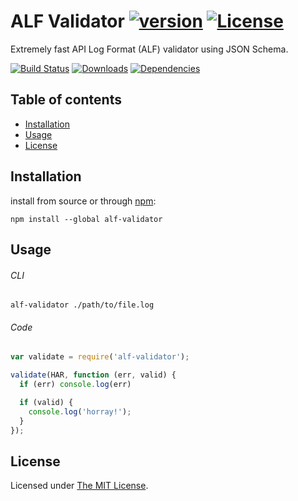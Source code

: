 # ALF Validator [![version][npm-version]][npm-url] [![License][npm-license]][license-url]

Extremely fast API Log Format (ALF) validator using JSON Schema.

[![Build Status][travis-image]][travis-url]
[![Downloads][npm-downloads]][npm-url]
[![Dependencies][david-image]][david-url]


## Table of contents
- [Installation](#installation) 
- [Usage](#usage) 
- [License](#license)

## Installation

install from source or through [npm](https://www.npmjs.com/):

```shell
npm install --global alf-validator
```

## Usage

###### CLI

```shell
alf-validator ./path/to/file.log
```

###### Code

```js
var validate = require('alf-validator');

validate(HAR, function (err, valid) {
  if (err) console.log(err)

  if (valid) {
    console.log('horray!');
  }
});
```

## License

Licensed under [The MIT License](LICENSE).

[license-url]: https://github.com/ahmadnassri/alf-validator/blob/master/LICENSE

[travis-url]: https://travis-ci.org/ahmadnassri/alf-validator
[travis-image]: https://img.shields.io/travis/ahmadnassri/alf-validator.svg?style=flat-square

[npm-url]: https://www.npmjs.com/package/alf-validator
[npm-license]: https://img.shields.io/npm/l/alf-validator.svg?style=flat-square
[npm-version]: https://img.shields.io/npm/v/alf-validator.svg?style=flat-square
[npm-downloads]: https://img.shields.io/npm/dm/alf-validator.svg?style=flat-square

[david-url]: https://david-dm.org/ahmadnassri/alf-validator
[david-image]: https://img.shields.io/david/ahmadnassri/alf-validator.svg?style=flat-square
